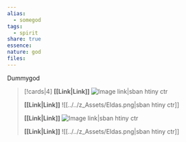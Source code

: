 ```yaml
---
alias:
  - somegod
tags:
  - spirit
share: true
essence: 
nature: god
files: 
---
```

Dummygod
> [!cards|4]
> **[[Link|Link]]**
> ![Image link|sban htiny ctr](https://images.unsplash.com/photo-1574375927938-d5a98e8ffe85?ixlib=rb-1.2.1&q=85&fm=jpg&crop=entropy&cs=srgb&w=1200)
> 
> **[[Link|Link]]**
> ![[../../z_Assets/Eldas.png|sban htiny ctr]]
> 
> **[[Link|Link]]**
> ![Image link|sban htiny ctr](https://images.unsplash.com/photo-1574375927938-d5a98e8ffe85?ixlib=rb-1.2.1&q=85&fm=jpg&crop=entropy&cs=srgb&w=1200)
> 
> **[[Link|Link]]**
> ![[../../z_Assets/Eldas.png|sban htiny ctr]]